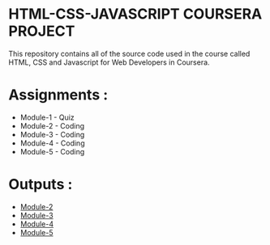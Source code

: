 # HTML-CSS-JAVASCRIPT COURSERA PROJECT

This repository contains all of the source code used in the course called HTML, CSS and Javascript for Web Developers in Coursera.

# Assignments :

* Module-1 - Quiz 
* Module-2 - Coding
* Module-3 - Coding
* Module-4 - Coding
* Module-5 - Coding


# Outputs :

* [Module-2](https://rawcdn.githack.com/patil98priyanka/HTML-CSS-JAVASCRIPT/7fbc295c7e46aeec680c0412935fba86fe17c16d/Assignments/Module_2/index.html)
* [Module-3](https://rawcdn.githack.com/patil98priyanka/HTML-CSS-JAVASCRIPT/49d714b88cd786a9001e98ec03f5d36131a6a56c/Assignments/Module_3/index.html)
* [Module-4](https://raw.githack.com/patil98priyanka/HTML-CSS-JAVASCRIPT/main/Assignments/Module_4/index.html)
* [Module-5](https://raw.githack.com/patil98priyanka/HTML-CSS-JAVASCRIPT/main/Assignments/Module_5/index.html)
